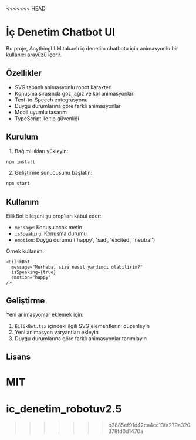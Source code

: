 <<<<<<< HEAD
# İç Denetim Chatbot UI

Bu proje, AnythingLLM tabanlı iç denetim chatbotu için animasyonlu bir kullanıcı arayüzü içerir.

## Özellikler

- SVG tabanlı animasyonlu robot karakteri
- Konuşma sırasında göz, ağız ve kol animasyonları
- Text-to-Speech entegrasyonu
- Duygu durumlarına göre farklı animasyonlar
- Mobil uyumlu tasarım
- TypeScript ile tip güvenliği

## Kurulum

1. Bağımlılıkları yükleyin:
```bash
npm install
```

2. Geliştirme sunucusunu başlatın:
```bash
npm start
```

## Kullanım

EilikBot bileşeni şu prop'ları kabul eder:

- `message`: Konuşulacak metin
- `isSpeaking`: Konuşma durumu
- `emotion`: Duygu durumu ('happy', 'sad', 'excited', 'neutral')

Örnek kullanım:

```tsx
<EilikBot 
  message="Merhaba, size nasıl yardımcı olabilirim?"
  isSpeaking={true}
  emotion="happy"
/>
```

## Geliştirme

Yeni animasyonlar eklemek için:

1. `EilikBot.tsx` içindeki ilgili SVG elementlerini düzenleyin
2. Yeni animasyon varyantları ekleyin
3. Duygu durumlarına göre farklı animasyonlar tanımlayın

## Lisans

MIT 
=======
# ic_denetim_robotuv2.5
>>>>>>> b3885ef91d42ca4cc13fa279a320378fd0d1470a
